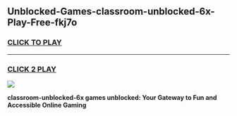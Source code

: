 
## Unblocked-Games-classroom-unblocked-6x-Play-Free-fkj7o
<h3>
<a href="https://premium76.site?title=classroom-unblocked-6x&ref=23A">CLICK TO PLAY</a></h3>
<hr>

<h3>
<a href="https://premium76.site?title=classroom-unblocked-6x&ref=23A">CLICK 2 PLAY</a>
  
</h3>

<a href="https://premium76.site?title=classroom-unblocked-6x&ref=23A"><img src="https://clearcache.store/games.png"></a>


**classroom-unblocked-6x games unblocked: Your Gateway to Fun and Accessible Online Gaming**
